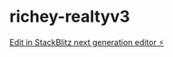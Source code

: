 # richey-realtyv3

[Edit in StackBlitz next generation editor ⚡️](https://stackblitz.com/~/github.com/jdaysout/richey-realtyv3)